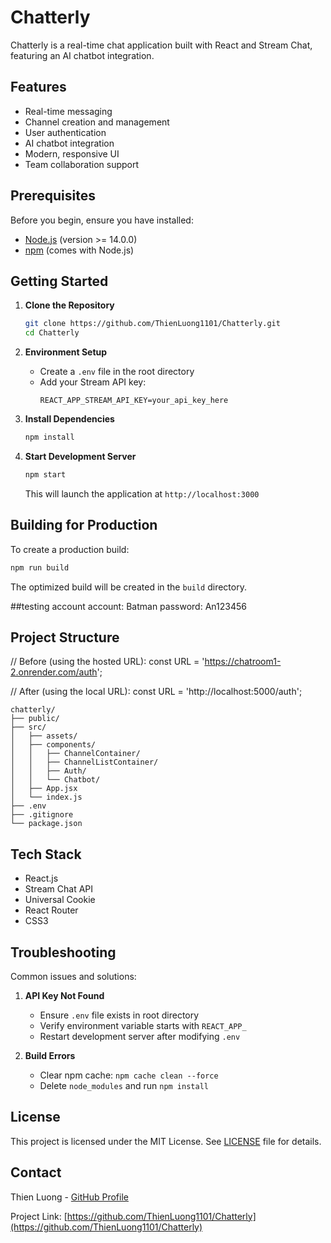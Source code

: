 # Chatterly

Chatterly is a real-time chat application built with React and Stream Chat, featuring an AI chatbot integration.

## Features

- Real-time messaging
- Channel creation and management
- User authentication
- AI chatbot integration
- Modern, responsive UI
- Team collaboration support

## Prerequisites

Before you begin, ensure you have installed:
- [Node.js](https://nodejs.org/) (version >= 14.0.0)
- [npm](https://www.npmjs.com/) (comes with Node.js)

## Getting Started

1. **Clone the Repository**
   ```bash
   git clone https://github.com/ThienLuong1101/Chatterly.git
   cd Chatterly
   ```

2. **Environment Setup**
   - Create a `.env` file in the root directory
   - Add your Stream API key:
     ```
     REACT_APP_STREAM_API_KEY=your_api_key_here
     ```

3. **Install Dependencies**
   ```bash
   npm install
   ```

4. **Start Development Server**
   ```bash
   npm start
   ```
   This will launch the application at `http://localhost:3000`

## Building for Production

To create a production build:
```bash
npm run build
```

The optimized build will be created in the `build` directory.

##testing account
account: Batman
password: An123456

## Project Structure

// Before (using the hosted URL):
const URL = 'https://chatroom1-2.onrender.com/auth';

// After (using the local URL):
const URL = 'http://localhost:5000/auth';

```
chatterly/
├── public/
├── src/
│   ├── assets/
│   ├── components/
│   │   ├── ChannelContainer/
│   │   ├── ChannelListContainer/
│   │   ├── Auth/
│   │   └── Chatbot/
│   ├── App.jsx
│   └── index.js
├── .env
├── .gitignore
└── package.json
```

## Tech Stack

- React.js
- Stream Chat API
- Universal Cookie
- React Router
- CSS3

## Troubleshooting

Common issues and solutions:

1. **API Key Not Found**
   - Ensure `.env` file exists in root directory
   - Verify environment variable starts with `REACT_APP_`
   - Restart development server after modifying `.env`

2. **Build Errors**
   - Clear npm cache: `npm cache clean --force`
   - Delete `node_modules` and run `npm install`

## License

This project is licensed under the MIT License. See [LICENSE](LICENSE) file for details.

## Contact

Thien Luong - [GitHub Profile](https://github.com/ThienLuong1101)

Project Link: [https://github.com/ThienLuong1101/Chatterly](https://github.com/ThienLuong1101/Chatterly)
